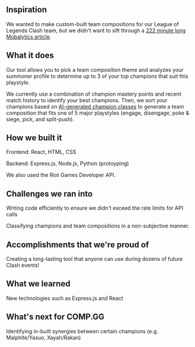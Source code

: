## Inspiration

We wanted to make custom-built team compositions for our League of Legends Clash team, but we didn't want to sift through a [222 minute long Mobalytics article](https://mobalytics.gg/blog/everything-you-need-to-know-about-team-comps-and-teamfighting-in-league-of-legends/).

## What it does

Our tool allows you to pick a team composition theme and analyzes your summoner profile to determine up to 3 of your top champions that suit this playstyle.

We currently use a combination of champion mastery points and recent match history to identify your best champions. Then, we sort your champions based on [AI-generated champion classes](https://towardsdatascience.com/umap-and-k-means-to-classify-characters-league-of-legends-668a788cb3c1) to generate a team composition that fits one of 5 major playstyles (engage, disengage, poke & siege, pick, and split-push).

## How we built it

Frontend: React, HTML, CSS

Backend: Express.js, Node.js, Python (protoyping)

We also used the Riot Games Developer API.

## Challenges we ran into

Writing code efficiently to ensure we didn't exceed the rate limits for API calls

Classifying champions and team compositions in a non-subjective manner.

## Accomplishments that we're proud of

Creating a long-lasting tool that anyone can use during dozens of future Clash events!

## What we learned

New technologies such as Express.js and React

## What's next for COMP.GG

Identifying in-built synergies between certain champions (e.g. Malphite/Yasuo, Xayah/Rakan)
